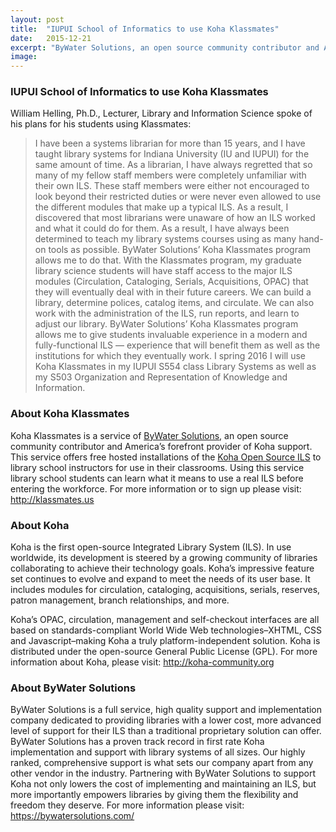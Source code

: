 ```yaml
---
layout: post
title:  "IUPUI School of Informatics to use Koha Klassmates"
date:   2015-12-21
excerpt: "ByWater Solutions, an open source community contributor and America’s forefront provider of Koha support, is happy to announce that the more than 20 students enrolled in ‘Library Systems’ and ‘Organization and Representation of Knowledge and Information’ classes at the Indiana University–Purdue University Indianapolis School of Informatics and Computing, and will be using Koha through the Klassmates (http://klassmates.us) program."
image:
---
```

### IUPUI School of Informatics to use Koha Klassmates

William Helling, Ph.D., Lecturer, Library and Information Science spoke of his plans for his students using Klassmates:

> I have been a systems librarian for more than 15 years, and I have taught library systems for Indiana University (IU and IUPUI) for the same amount of time. As a librarian, I have always regretted that so many of my fellow staff members were completely unfamiliar with their own ILS. These staff members were either not encouraged to look beyond their restricted duties or were never even allowed to use the different modules that make up a typical ILS. As a result, I discovered that most librarians were unaware of how an ILS worked and what it could do for them. As a result, I have always been determined to teach my library systems courses using as many hand-on tools as possible. ByWater Solutions’ Koha Klassmates program allows me to do that. With the Klassmates program, my graduate library science students will have staff access to the major ILS modules (Circulation, Cataloging, Serials, Acquisitions, OPAC) that they will eventually deal with in their future careers. We can build a library, determine polices, catalog items, and circulate. We can also work with the administration of the ILS, run reports, and learn to adjust our library. ByWater Solutions’ Koha Klassmates program allows me to give students invaluable experience in a modern and fully-functional ILS — experience that will benefit them as well as the institutions for which they eventually work. I spring 2016 I will use Koha Klassmates in my IUPUI S554 class Library Systems as well as my S503 Organization and Representation of Knowledge and Information.

### About Koha Klassmates
Koha Klassmates is a service of <a href="https://bywatersolutions.com">ByWater Solutions</a>, an open source community contributor and America’s forefront provider of Koha support. This service offers free hosted installations of the <a href="http://koha-community.org">Koha Open Source ILS</a> to library school instructors for use in their classrooms. Using this service library school students can learn what it means to use a real ILS before entering the workforce. For more information or to sign up please visit: <a href="http://klassmates.us">http://klassmates.us</a>

### About Koha
Koha is the first open-source Integrated Library System (ILS). In use worldwide, its development is steered by a growing community of libraries collaborating to achieve their technology goals. Koha’s impressive feature set continues to evolve and expand to meet the needs of its user base. It includes modules for circulation, cataloging, acquisitions, serials, reserves, patron management, branch relationships, and more.

Koha’s OPAC, circulation, management and self-checkout interfaces are all based on standards-compliant World Wide Web technologies–XHTML, CSS and Javascript–making Koha a truly platform-independent solution. Koha is distributed under the open-source General Public License (GPL). For more information about Koha, please visit: <a href="http://koha-community.org/">http://koha-community.org</a>

### About ByWater Solutions
ByWater Solutions is a full service, high quality support and implementation company dedicated to providing libraries with a lower cost, more advanced level of support for their ILS than a traditional proprietary solution can offer. ByWater Solutions has a proven track record in first rate Koha implementation and support with library systems of all sizes. Our highly ranked, comprehensive support is what sets our company apart from any other vendor in the industry. Partnering with ByWater Solutions to support Koha not only lowers the cost of implementing and maintaining an ILS, but more importantly empowers libraries by giving them the flexibility and freedom they deserve. For more information please visit: <a href="https://bywatersolutions.com/">https://bywatersolutions.com/</a>
